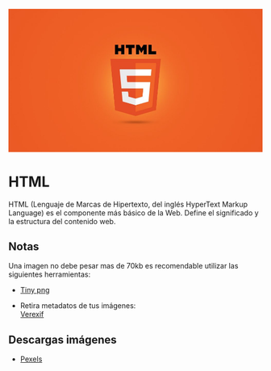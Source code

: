 ![HTML 5](Documentos/img/HTML.jpg)
# HTML
HTML (Lenguaje de Marcas de Hipertexto, del inglés HyperText Markup Language) es el componente más básico de la Web. Define el significado y la estructura del contenido web.

## Notas
Una imagen no debe pesar mas de 70kb es recomendable utilizar las siguientes herramientas:
* [Tiny png](https://tinypng.com/)  

* Retira metadatos de tus imágenes:  
[Verexif](https://www.verexif.com/)

## Descargas imágenes
* [Pexels](http://pexels.com/)
